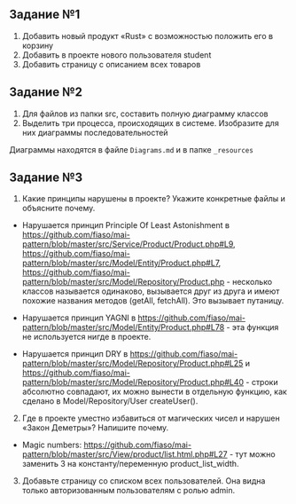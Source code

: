 ## Задание №1
1. Добавить новый продукт «Rust» с возможностью положить его в корзину
2. Добавить в проекте нового пользователя student
3. Добавить страницу с описанием всех товаров

## Задание №2
1. Для файлов из папки src, составить полную диаграмму классов
2. Выделить три процесса, происходящих в системе. Изобразите для них диаграммы последовательностей

Диаграммы находятся в файле `Diagrams.md` и в папке `_resources`

## Задание №3
1. Какие принципы нарушены в проекте? Укажите конкретные файлы и объясните почему.

- Нарушается принцип Principle Of Least Astonishment в https://github.com/fiaso/mai-pattern/blob/master/src/Service/Product/Product.php#L9, https://github.com/fiaso/mai-pattern/blob/master/src/Model/Entity/Product.php#L7, https://github.com/fiaso/mai-pattern/blob/master/src/Model/Repository/Product.php - несколько классов называется одинаково, вызывается друг из друга и имеют похожие названия методов (getAll, fetchAll). Это вызывает путаницу.

- Нарушается принцип YAGNI в https://github.com/fiaso/mai-pattern/blob/master/src/Model/Entity/Product.php#L78 - эта функция не используется нигде в проекте.

- Нарушается принцип DRY в https://github.com/fiaso/mai-pattern/blob/master/src/Model/Repository/Product.php#L25 и https://github.com/fiaso/mai-pattern/blob/master/src/Model/Repository/Product.php#L40 - строки абсолютно совпадают, их можно вынести в отдельную функцию, как сделано в Model/Repository/User createUser().

2. Где в проекте уместно избавиться от магических чисел и нарушен «Закон Деметры»? Напишите почему.

- Magic numbers:
https://github.com/fiaso/mai-pattern/blob/master/src/View/product/list.html.php#L27 - тут можно заменить 3 на константу/переменную product_list_width.


3. Добавьте страницу со списком всех пользователей. Она видна только авторизованным пользователям с ролью admin.
